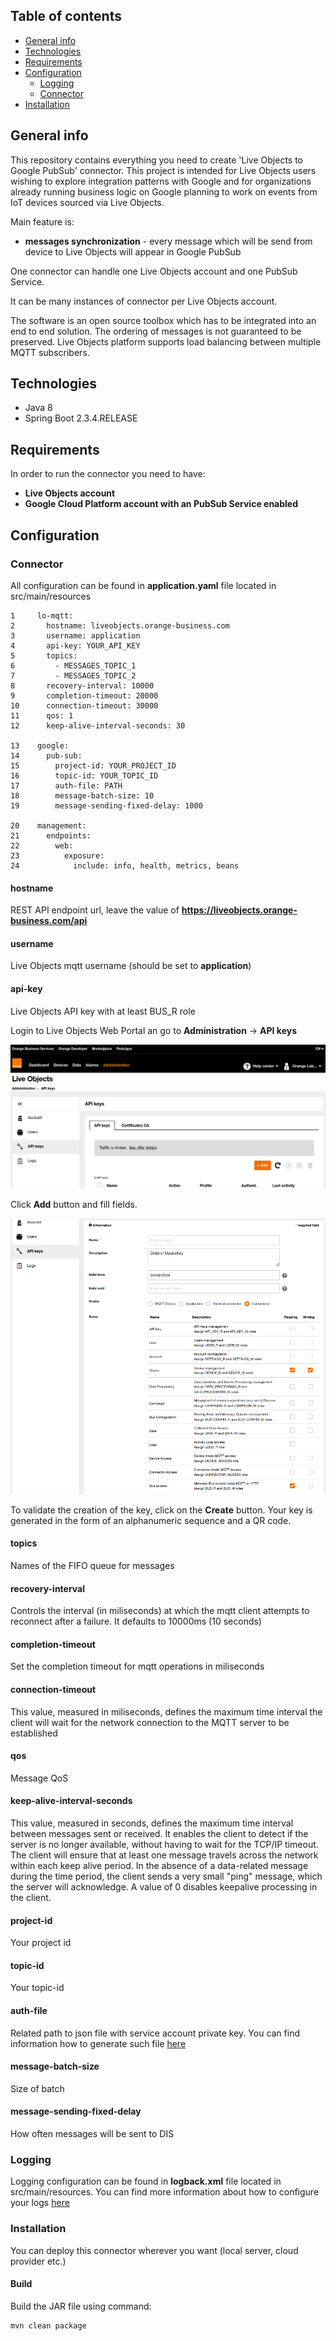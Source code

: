 ## Table of contents
* [General info](#general-info)
* [Technologies](#technologies)
* [Requirements](#requirements)
* [Configuration](#configuration)
    * [Logging](#logging)
    * [Connector](#connector)
* [Installation](#installation)

## General info
This repository contains everything you need to create 'Live Objects to Google PubSub' connector. This project is intended for Live Objects users wishing to explore integration patterns with Google and for organizations already running business logic on Google planning to work on events from IoT devices sourced via Live Objects.

Main feature is: 
* **messages synchronization** - every message which will be send from device to Live Objects will appear in Google PubSub

One connector can handle one Live Objects account and one PubSub Service. 

It can be many instances of connector per Live Objects account.

The software is an open source toolbox which has to be integrated into an end to end solution. The ordering of messages is not guaranteed to be preserved.
Live Objects platform supports load balancing between multiple MQTT subscribers.

## Technologies
* Java 8
* Spring Boot 2.3.4.RELEASE

## Requirements
In order to run the connector you need to have: 
* **Live Objects account** 
* **Google Cloud Platform account with an PubSub Service enabled** 

## Configuration

### Connector
All configuration can be found in **application.yaml** file located in src/main/resources

```
1     lo-mqtt:
2       hostname: liveobjects.orange-business.com
3       username: application
4       api-key: YOUR_API_KEY
5       topics:
6         - MESSAGES_TOPIC_1
7         - MESSAGES_TOPIC_2
8       recovery-interval: 10000
9       completion-timeout: 20000
10      connection-timeout: 30000
11      qos: 1
12      keep-alive-interval-seconds: 30  

13    google:
14      pub-sub:
15        project-id: YOUR_PROJECT_ID
16        topic-id: YOUR_TOPIC_ID
17        auth-file: PATH
18        message-batch-size: 10
19        message-sending-fixed-delay: 1000

20    management:
21      endpoints:
22        web:
23          exposure:
24            include: info, health, metrics, beans

```

#### hostname
REST API endpoint url, leave the value of **https://liveobjects.orange-business.com/api**

#### username
Live Objects mqtt username (should be set to **application**)

#### api-key
Live Objects API key with at least BUS_R role

Login to Live Objects Web Portal an go to **Administration** -> **API keys** 

![Api Keys 1](./assets/api_key_1.png) 

Click **Add** button and fill fields. 

![Api Keys 2](./assets/api_key_2_.png)

To  validate  the  creation  of  the  key,  click  on  the **Create** button.  Your  key  is  generated  in  the form of an alphanumeric sequence and a QR code.

#### topics
Names of the FIFO queue for messages

#### recovery-interval
Controls the interval (in miliseconds) at which the mqtt client attempts to reconnect after a failure. It defaults to 10000ms (10 seconds)

#### completion-timeout
Set the completion timeout for mqtt operations in miliseconds

#### connection-timeout
This value, measured in miliseconds, defines the maximum time interval the client will wait for the network connection to the MQTT server to be established

#### qos
Message QoS 

#### keep-alive-interval-seconds
This value, measured in seconds, defines the maximum time interval between messages sent or received. It enables the client to detect if the server is no longer available, without having to wait for the TCP/IP timeout. The client will ensure that at least one message travels across the network within each keep alive period.  In the absence of a data-related message during the time period, the client sends a very small "ping" message, which the server will acknowledge. A value of 0 disables keepalive processing in the client.


#### project-id
Your project id

#### topic-id
Your topic-id

#### auth-file
Related path to json file with service account private key. You can find information how to generate such file [here](https://cloud.google.com/docs/authentication/production#create_service_account )

#### message-batch-size
Size of batch

#### message-sending-fixed-delay
How often messages will be sent to DIS

### Logging
Logging configuration can be found in **logback.xml** file located in src/main/resources. You can find more information about how to configure your logs [here](http://logback.qos.ch/manual/configuration.html)


### Installation

You can deploy this connector wherever you want (local server, cloud provider etc.)

#### Build

Build the JAR file using command:
```
mvn clean package
```